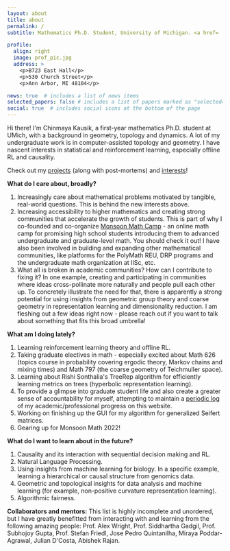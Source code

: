 ```yaml
---
layout: about
title: about
permalink: /
subtitle: Mathematics Ph.D. Student, University of Michigan. <a href= 'https://drive.google.com/file/d/1pV7LDvrkQnjGSgIWx_p1lZVHNNT9oOgp/view?usp=sharing'>Curriculum Vitae</a>.

profile:
  align: right
  image: prof_pic.jpg
  address: >
    <p>B723 East Hall</p>
    <p>530 Church Street</p>
    <p>Ann Arbor, MI 48104</p>

news: true  # includes a list of news items
selected_papers: false # includes a list of papers marked as "selected={true}"
social: true  # includes social icons at the bottom of the page
---
```


Hi there! I'm Chinmaya Kausik, a first-year mathematics Ph.D. student at UMich, with a background in geometry, topology and dynamics. A lot of my undergraduate work is in computer-assisted topology and geometry. I have nascent interests in statistical and reinforcement learning, especially offline RL and causality. 

Check out my [projects](projects) (along with post-mortems) and [interests](more)!

**What do I care about, broadly?** 
1. Increasingly care about mathematical problems motivated by tangible, real-world questions. This is behind the new interests above. 
2. Increasing accessibility to higher mathematics and creating strong communities that accelerate the growth of students. This is part of why I co-founded and co-organize [Monsoon Math Camp](https://www.monsoonmath.org) - an online math camp for promising high school students introducing them to advanced undergraduate and graduate-level math. You should check it out! I have also been involved in building and expanding other mathematical communities, like platforms for the PolyMath REU, DRP programs and the undergraduate math organization at IISc, etc.
3. What all is broken in academic communities? How can I contribute to fixing it? In one example, creating and participating in communities where ideas cross-pollinate more naturally and people pull each other up. To concretely illustrate the need for that, there is apparently a strong potential for using insights from geometric group theory and coarse geometry in representation learning and dimensionality reduction. I am fleshing out a few ideas right now - please reach out if you want to talk about something that fits this broad umbrella! 

**What am I doing lately?**
1. Learning reinforcement learning theory and offline RL.
2. Taking graduate electives in math - especially excited about Math 626 (topics course in probability covering ergodic theory, Markov chains and mixing times) and Math 797 (the coarse geometry of Teichmuller space).
3. Learning about Rishi Sonthalia's TreeRep algorithm for efficiently learning metrics on trees (hyperbolic representation learning).
4. To provide a glimpse into graduate student life and also create a greater sense of accountability for myself, attempting to maintain a [periodic log](log) of my academic/professional progress on this website. 
5. Working on finishing up the GUI for my algorithm for generalized Seifert matrices.
6. Gearing up for Monsoon Math 2022!

**What do I want to learn about in the future?**
1. Causality and its interaction with sequential decision making and RL.
2. Natural Language Processing.
3. Using insights from machine learning for biology. In a specific example, learning a hierarchical or causal structure from genomics data.
4. Geometric and topological insights for data analysis and machine learning (for example, non-positive curvature representation learning).
5. Algorithmic fairness.

**Collaborators and mentors:**
This list is highly incomplete and unordered, but I have greatly benefitted from interacting with and learning from the following amazing people: Prof. Alex Wright, Prof. Siddhartha Gadgil, Prof. Subhojoy Gupta, Prof. Stefan Friedl, Jose Pedro Quintanilha, Miraya Poddar-Agrawal, Julian D'Costa, Abishek Rajan. 
